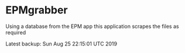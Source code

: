 # EPMgrabber
Using a database from the EPM app this application scrapes the files as required


Latest backup: Sun Aug 25 22:15:01 UTC 2019

